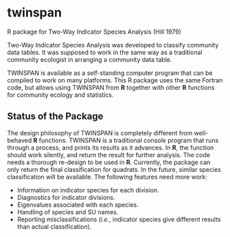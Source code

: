 # twinspan
R package for Two-Way Indicator Species Analysis (Hill 1979)

Two-Way Indicator Species Analysis was developed to classify
community data tables. It was supposed to work in the same 
way as a traditional community ecologist in arranging a
community data table.

TWINSPAN is available as a self-standing computer program that
can be compiled to work on many platforms. This R package uses
the same Fortran code, but allows using TWINSPAN from **R** 
together with other **R** functions for community ecology and
statistics.

## Status of the Package

The design philosophy of TWINSPAN is completely different from
well-behaved **R** functions. TWINSPAN is a traditional console
program that runs through a process, and prints its results as
it advances. In **R**, the function should work silently, and
return the result for further analysis. The code needs a thorough
re-design to be used in **R**. Currently, the package can only
return the final classification for quadrats. In the future, similar
species classification will be available. The following features
need more work:

- Information on indicator species for each division.
- Diagnostics for indicator divisions.
- Eigenvalues associated with each species.
- Handling of species and SU names.
- Reporting misclassifications (_i.e._, indicator species give different
  results than actual classification).
